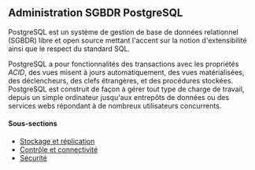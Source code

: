 ## Administration SGBDR PostgreSQL

PostgreSQL est un système de gestion de base de données relationnel (SGBDR) libre et open source
mettant l'accent sur la notion d'extensibilité ainsi que le respect du standard SQL.

PostgreSQL a pour fonctionnalités des transactions avec les propriétés *ACID*, des vues misent à
jours automatiquement, des vues matérialisées, des déclencheurs, des clefs étrangères, et des
procédures stockées. PostgreSQL est construit de façon à gérer tout type de charge de travail,
depuis un simple ordinateur jusqu'aux entrepôts de données ou des services webs répondant à de
nombreux utilisateurs concurrents.

#### Sous-sections

* [Stockage et réplication](stockage-et-replication.md)
* [Contrôle et connectivité](controle-et-connectivite.md)
* [Sécurité](securite.md)
